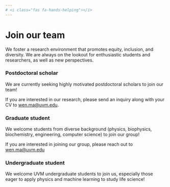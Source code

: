 ```yaml
---
# <i class="fas fa-hands-helping"></i>
---
```


# Join our team

We foster a research environment that promotes equity, inclusion, and diversity. We are always on the lookout for enthusiastic students and researchers, as well as new perspectives.


### Postdoctoral scholar
We are currently seeking highly motivated postdoctoral scholars to join our team!

If you are interested in our research, please send an inquiry along with your CV to [wen.ma@uvm.edu](mailto:wen.ma@uvm.edu).

### Graduate student
We welcome students from diverse background (physics, biophysics, biochemistry, engineering, computer science) to join our group!

If you are interested in joining our group, please reach out to [wen.ma@uvm.edu](mailto:wen.ma@uvm.edu)

### Undergraduate student
We welcome UVM undergraduate students to join us, especially those eager to apply physics and machine learning to study life science!



